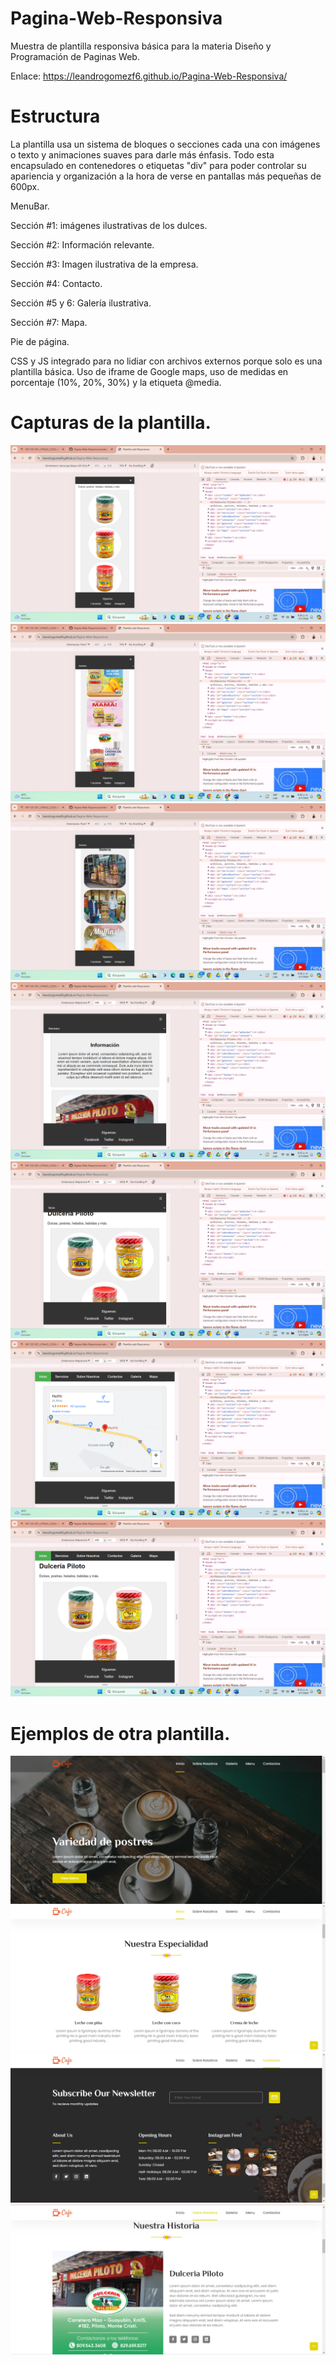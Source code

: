 # Pagina-Web-Responsiva
Muestra de plantilla responsiva básica para la materia Diseño y Programación de Paginas Web.

Enlace: https://leandrogomezf6.github.io/Pagina-Web-Responsiva/

# Estructura

La plantilla usa un sistema de bloques o secciones cada una con imágenes o texto y animaciones suaves para darle más énfasis. Todo esta encapsulado en contenedores o etiquetas "div" para poder controlar su apariencia y organización a la hora de verse en pantallas más pequeñas de 600px.

MenuBar.

Sección #1: imágenes ilustrativas de los dulces.

Sección #2: Información relevante.

Sección #3: Imagen ilustrativa de la empresa.

Sección #4: Contacto.

Sección #5 y 6: Galería ilustrativa.

Sección #7: Mapa.

Pie de página.

CSS y JS integrado para no lidiar con archivos externos porque solo es una plantilla básica. Uso de iframe de Google maps, uso de medidas en porcentaje (10%, 20%, 30%) y la etiqueta @media.

# Capturas de la plantilla.

![](https://github.com/leandrogomezf6/Pagina-Web-Responsiva/blob/main/Documentacion/captura-1.png)
![](https://github.com/leandrogomezf6/Pagina-Web-Responsiva/blob/main/Documentacion/captura-2.png)
![](https://github.com/leandrogomezf6/Pagina-Web-Responsiva/blob/main/Documentacion/captura-3.png)
![](https://github.com/leandrogomezf6/Pagina-Web-Responsiva/blob/main/Documentacion/captura-4.png)
![](https://github.com/leandrogomezf6/Pagina-Web-Responsiva/blob/main/Documentacion/captura-5.png)
![](https://github.com/leandrogomezf6/Pagina-Web-Responsiva/blob/main/Documentacion/captura-6.png)
![](https://github.com/leandrogomezf6/Pagina-Web-Responsiva/blob/main/Documentacion/captura-7.png)


# Ejemplos de otra plantilla.

![](https://github.com/leandrogomezf6/Pagina-Web-Responsiva/blob/main/Documentacion/ejemplo-1.png)
![](https://github.com/leandrogomezf6/Pagina-Web-Responsiva/blob/main/Documentacion/ejemplo-2.png)
![](https://github.com/leandrogomezf6/Pagina-Web-Responsiva/blob/main/Documentacion/ejemplo-3.png)
![](https://github.com/leandrogomezf6/Pagina-Web-Responsiva/blob/main/Documentacion/ejemplo-4.png)
